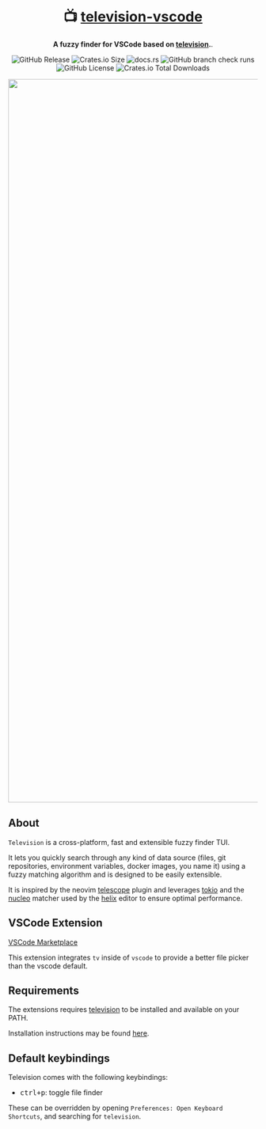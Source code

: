 <div align="center">

# 📺  [television-vscode](https://marketplace.visualstudio.com/items?itemName=alexpasmantier.television)
**A fuzzy finder for VSCode based on [television](https://github.com/alexpasmantier/television).**. 


![GitHub Release](https://img.shields.io/github/v/release/alexpasmantier/television?display_name=tag&color=%23a6a)
![Crates.io Size](https://img.shields.io/crates/size/television)
![docs.rs](https://img.shields.io/docsrs/television-channels)
![GitHub branch check runs](https://img.shields.io/github/check-runs/alexpasmantier/television/main)
![GitHub License](https://img.shields.io/github/license/alexpasmantier/television)
![Crates.io Total Downloads](https://img.shields.io/crates/d/television)

<img width="1463" alt="tv-vscode" src="https://github.com/user-attachments/assets/c03bf1d7-7cbe-47cc-9143-30a716e61af4" />
</div>

## About
`Television` is a cross-platform, fast and extensible fuzzy finder TUI.

It lets you quickly search through any kind of data source (files, git repositories, environment variables, docker
images, you name it) using a fuzzy matching algorithm and is designed to be easily extensible.

It is inspired by the neovim [telescope](https://github.com/nvim-telescope/telescope.nvim) plugin and leverages [tokio](https://github.com/tokio-rs/tokio) and the [nucleo](https://github.com/helix-editor/nucleo) matcher used by the [helix](https://github.com/helix-editor/helix) editor to ensure optimal performance.


## VSCode Extension
[VSCode Marketplace](https://marketplace.visualstudio.com/items?itemName=alexpasmantier.television)

This extension integrates `tv` inside of `vscode` to provide a better file picker than the vscode default.

## Requirements

The extensions requires [television](https://github.com/alexpasmantier/television) to be installed and available on your
PATH.

Installation instructions may be found [here](https://github.com/alexpasmantier/television/wiki/Installation).

## Default keybindings

Television comes with the following keybindings:
- <kbd>ctrl+p</kbd>: toggle file finder

These can be overridden by opening `Preferences: Open Keyboard Shortcuts`, and searching for `television`.
